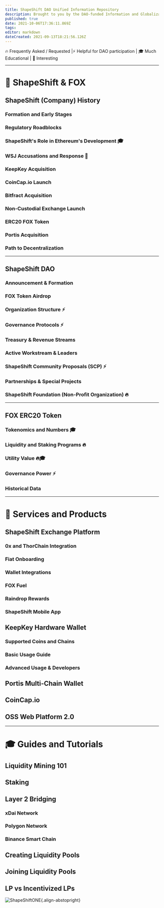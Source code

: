 ```yaml
---
title: ShapeShift DAO Unified Information Repository
description: Brought to you by the DAO-funded Information and Globalization Workstream
published: true
date: 2021-10-06T17:36:11.869Z
tags: 
editor: markdown
dateCreated: 2021-09-13T18:21:56.126Z
---
```


🔥 Frequently Asked / Requested |⚡ Helpful for DAO participation | 🎓 Much Educational | 🧐 Interesting

---

# 🦊 ShapeShift & FOX

## ShapeShift (Company) History

### Formation and Early Stages

### Regulatory Roadblocks

### ShapeShift's Role in Ethereum's Development 🎓

### WSJ Accusations and Response  🧐

### KeepKey Acquisition

### CoinCap.io Launch

### Bitfract Acquisition

### Non-Custodial Exchange Launch

### ERC20 FOX Token

### Portis Acquisition

### Path to Decentralization

---

## ShapeShift DAO

### Announcement & Formation

### FOX Token Airdrop

### Organization Structure ⚡

### Governance Protocols ⚡

### Treasury & Revenue Streams

### Active Workstream & Leaders

### ShapeShift Community Proposals (SCP) ⚡

### Partnerships & Special Projects

### ShapeShift Foundation (Non-Profit Organization) 🔥

---

## FOX ERC20 Token

### Tokenomics and Numbers 🎓

### Liquidity and Staking Programs 🔥

### Utility Value 🔥🎓

### Governance Power ⚡

### Historical Data

---

# 📡 Services and Products

## ShapeShift Exchange Platform

### 0x and ThorChain Integration

### Fiat Onboarding

### Wallet Integrations

### FOX Fuel

### Raindrop Rewards

### ShapeShift Mobile App

## KeepKey Hardware Wallet

### Supported Coins and Chains

### Basic Usage Guide

### Advanced Usage & Developers

## Portis Multi-Chain Wallet

## CoinCap.io

## OSS Web Platform 2.0

---

# 🎓 Guides and Tutorials

## Liquidity Mining 101

## Staking

## Layer 2 Bridging

### xDai Network

### Polygon Network

### Binance Smart Chain

## Creating Liquidity Pools

## Joining Liquidity Pools

## LP vs Incentivized LPs

[^1]: What did the fox say?

![ShapeShiftONE](https://docs.shapeshift.one/fox_icon_white.svg){.align-abstopright}

